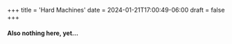 +++
title = 'Hard Machines'
date = 2024-01-21T17:00:49-06:00
draft = false
+++

#### Also nothing here, yet...